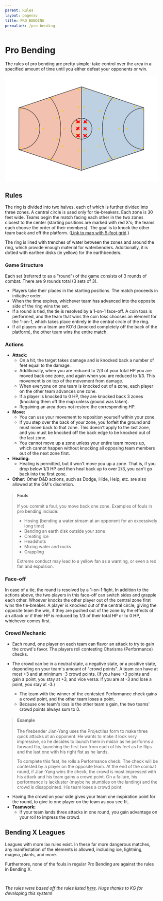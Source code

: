 ```yaml
---
parent: Rules
layout: pagenav
title: PRO BENDING
permalink: /pro-bending
---
```


# Pro Bending

The rules of pro bending are pretty simple: take control over the area in a specified amount of time until you either defeat your opponents or win. 

![Bending ring](assets/Bending_Arena.jpg)

## Rules

The ring is divided into two halves, each of which is further divided into three zones. A central circle is used only for tie-breakers. Each zone is 30 feet wide. Teams begin the match facing each other in the two zones closest to the center (starting positions are marked with red X's; the teams each choose the order of their members). The goal is to knock the other team back and off the platform. ([Link to map with 5-foot grid](assets/Bending_Arena_grid.jpg).)

The ring is lined with trenches of water between the zones and around the ring, which provide enough material for waterbenders. Additionally, it is dotted with earthen disks (in yellow) for the earthbenders.

### Game Structure

Each set (referred to as a "round") of the game consists of 3 rounds of combat. There are 9 rounds total (3 sets of 3).
- Players take their places in the starting positions. The match proceeds in initiative order.
- When the time expires, whichever team has advanced into the opposite side of the ring wins the set.
- If a round is tied, the tie is resolved by a 1-on-1 face-off. A coin toss is performed, and the team that wins the coin toss chooses an element for the 1-on-1, which takes place entirely in the central circle of the ring. 
- If all players on a team are KO'd (knocked completely off the back of the platform), the other team wins the entire match.

### Actions
- **Attack:**
    - On a hit, the target takes damage and is knocked back a number of feet equal to the damage.
    - Additionally, when you are reduced to 2/3 of your total HP you are moved back one zone, and again when you are reduced to 1/3. This movement is on top of the movement from damage.
    - When everyone on one team is knocked out of a zone, each player on the other team advances one zone.
    - If a player is knocked to 0 HP, they are knocked back 3 zones (knocking them off the map unless ground was taken).
    - Regaining an area does not restore the corresponding HP.
- **Move:**
    - You can use your movement to reposition yourself within your zone.
    - If you step over the back of your zone, you forfeit the ground and must move back to that zone. This doesn't apply to the last zone, and you must be knocked off the back edge to be knocked out of the last zone.
    - You cannot move up a zone unless your entire team moves up, which cannot happen without knocking all opposing team members out of the next zone first. 
- **Healing:**
    - Healing is permitted, but it won't move you up a zone. That is, if you drop below 1/3 HP and then heal back up to over 2/3, you can't go back into the first zone.
- **Other:** Other D&D actions, such as Dodge, Hide, Help, etc. are also allowed at the GM's discretion.

> #### Fouls
> If you commit a foul, you move back one zone. Examples of fouls in pro bending include:
> - Hosing (bending a water stream at an opponent for an excessively long time)
> - Bending an earth disk outside your zone
> - Creating ice
> - Headshots
> - Mixing water and rocks
> - Grappling
> 
> Extreme conduct may lead to a yellow fan as a warning, or even a red fan and expulsion.

### Face-off
In case of a tie, the round is resolved by a 1-on-1 fight. In addition to the actions above, the two players in this face-off can switch sides and grapple each other. Whoever knocks the other player out of the central zone first wins the tie-breaker. A player is knocked out of the central circle, giving the opposite team the win, if they are pushed out of the zone by the effects of an attack or if their HP is reduced by 1/3 of their total HP or to 0 HP, whichever comes first.

### Crowd Mechanic
- Each round, one player on each team can flavor an attack to try to gain the crowd's favor. The players roll contesting Charisma (Performance) checks.

- The crowd can be in a neutral state, a negative state, or a positive state, depending on your team's amount of "crowd points". A team can have at most +3 and at minimum -3 crowd points. (If you have +3 points and gain a point, you stay at +3, and vice versa: if you are at -3 and lose a point, you stay at -3.)
    - The team with the winner of the contested Performance check gains a crowd point, and the other team loses a point.
    - Because one team's loss is the other team's gain, the two teams' crowd points always sum to 0.

<blockquote class="example">
<h4>Example</h4>
<p>The firebender Jian-Yang uses the <span class="ital">Projectiles</span> form to make three quick attacks at an opponent. He wants to make it look very impressive, so he decides to launch them in midair as he performs a forward flip, launching the first two from each of his feet as he flips and the last one with his right fist as he lands.</p>

<p>To complete this feat, he rolls a Performance check. The check will be contested by a player on the opposite team. At the end of the combat round, if Jian-Yang wins the check, the crowd is most impressed with his attack and his team gains a crowd point. On a failure, his performance is lackluster (maybe he stumbles on the landing) and the crowd is disappointed. His team loses a crowd point.</p>
</blockquote>

- Having the crowd on your side gives your team one inspiration point for the round, to give to one player on the team as you see fit.
- **Teamwork:**
    - If your team lands three attacks in one round, you gain advantage on your roll to impress the crowd.

## Bending X Leagues
Leagues with more lax rules exist. In these far more dangerous matches, any manifestation of the elements is allowed, including ice, lightning, magma, plants, and more.

Furthermore, none of the fouls in regular Pro Bending are against the rules in Bending X.

<br/>

*The rules were based off the rules listed [here](https://avatar.fandom.com/wiki/Pro-bending). Huge thanks to KG for developing this system!*
